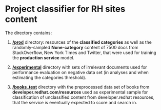 # Project classifier for RH sites content

The directory contains: 

1. **[/prod](https://github.com/searchisko/project-classifier-poc/blob/master/data/content/prod)** 
directory: resources of the **classified categories** 
as well as the randomly-sampled **None-category** content of 7500 docs from StackOverflow,
New York Times and Twitter,
that were used for training the **production service** model.

2. **[/experimental](https://github.com/searchisko/project-classifier-poc/blob/master/data/content/experimental)** 
directory with sets of irrelevant documents used for performance evaluation 
on negative data set (in analyses and when estimating the categories threshold).

3. **[/books_test](https://github.com/searchisko/project-classifier-poc/blob/master/data/content/books_test)** 
directory with the preprocessed data set of books 
from **developer.redhat.com/resources** used as experimental sample for classification of unclassified
content from developer.redhat resources, that the service is eventually expected to score and search in.
